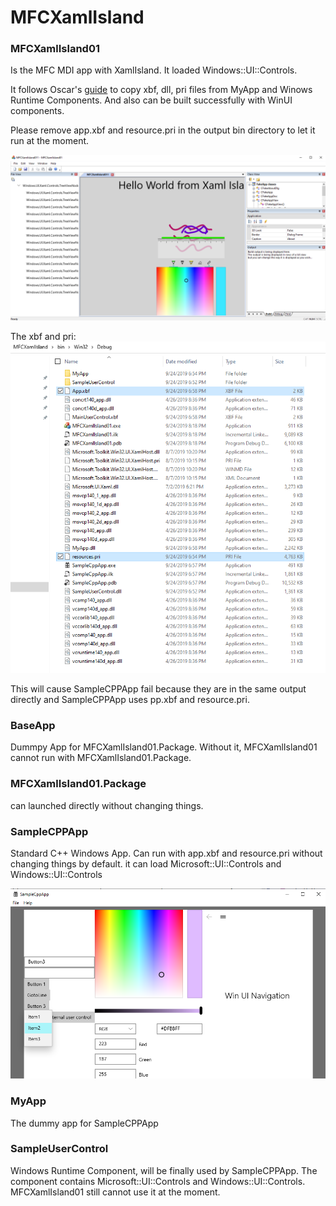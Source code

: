 # MFCXamlIsland

### MFCXamlIsland01 

Is the MFC MDI app with XamlIsland. It loaded Windows::UI::Controls.

It follows Oscar's [guide](https://github.com/marb2000/XamlIslands/tree/master/1903_Samples/CppWinRT_Win32_SingleIsland)  to copy xbf, dll, pri files from MyApp and Winows Runtime Components. And also can be built successfully with WinUI components.

Please remove app.xbf and resource.pri in the output bin directory to let it run at the moment. 

![1](https://github.com/freistli/images/blob/master/MFCXamlIsland/1.png)

The xbf and pri:
![2](https://github.com/freistli/images/blob/master/MFCXamlIsland/2.png)

This will cause SampleCPPApp fail because they are in the same output directly and SampleCPPApp uses pp.xbf and resource.pri.

### BaseApp
Dummpy App for MFCXamlIsland01.Package. Without it, MFCXamlIsland01 cannot run with MFCXamlIsland01.Package.

### MFCXamlIsland01.Package 
can launched directly without changing things.
### SampleCPPApp 
Standard C++ Windows App. Can run with app.xbf and resource.pri without changing things by default. it can load Microsoft::UI::Controls and Windows::UI::Controls

![3](https://github.com/freistli/images/blob/master/MFCXamlIsland/3.png)

### MyApp
The dummy app for SampleCPPApp
### SampleUserControl
Windows Runtime Component, will be finally used by SampleCPPApp. The component contains Microsoft::UI::Controls and Windows::UI::Controls. MFCXamlIsland01 still cannot use it at the moment.
